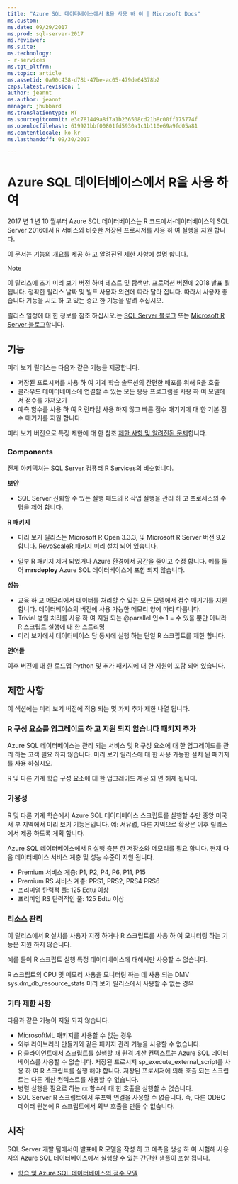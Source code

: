 ```yaml
---
title: "Azure SQL 데이터베이스에서 R을 사용 하 여 | Microsoft Docs"
ms.custom: 
ms.date: 09/29/2017
ms.prod: sql-server-2017
ms.reviewer: 
ms.suite: 
ms.technology:
- r-services
ms.tgt_pltfrm: 
ms.topic: article
ms.assetid: 0a90c438-d78b-47be-ac05-479de64378b2
caps.latest.revision: 1
author: jeannt
ms.author: jeannt
manager: jhubbard
ms.translationtype: MT
ms.sourcegitcommit: e3c781449a8f7a1b236508cd21b8c00ff175774f
ms.openlocfilehash: 619921bbf00801fd5930a1c1b110e69a9fd05a81
ms.contentlocale: ko-kr
ms.lasthandoff: 09/30/2017

---
```

# <a name="using-r-in-azure-sql-database"></a>Azure SQL 데이터베이스에서 R을 사용 하 여

2017 년 1 년 10 월부터 Azure SQL 데이터베이스는 R 코드에서-데이터베이스의 SQL Server 2016에서 R 서비스와 비슷한 저장된 프로시저를 사용 하 여 실행을 지원 합니다.

이 문서는 기능의 개요를 제공 하 고 알려진된 제한 사항에 설명 합니다.

> [!NOTE]
> 이 릴리스에 초기 미리 보기 버전 하며 테스트 및 탐색만. 프로덕션 버전에 2018 발표 될 됩니다. 정확한 릴리스 날짜 및 빌드 사용자 의견에 따라 달라 집니다. 따라서 사용자 좋습니다 기능을 시도 하 고 있는 중요 한 기능을 알려 주십시오. 
> 
> 릴리스 일정에 대 한 정보를 참조 하십시오.는 [SQL Server 블로그](https://blogs.technet.microsoft.com/dataplatforminsider/) 또는 [Microsoft R Server 블로그](https://blogs.msdn.microsoft.com/rserver/)합니다.

## <a name="features"></a>기능

미리 보기 릴리스는 다음과 같은 기능을 제공합니다.

+ 저장된 프로시저를 사용 하 여 기계 학습 솔루션의 간편한 배포를 위해 R을 호출
+ 클라우드 데이터베이스에 연결할 수 있는 모든 응용 프로그램을 사용 하 여 모델에서 점수를 가져오기
+ 예측 함수를 사용 하 여 R 런타임 사용 하지 않고 빠른 점수 매기기에 대 한 기본 점수 매기기를 지원 합니다.

미리 보기 버전으로 특정 제한에 대 한 참조 [제한 사항 및 알려진된 문제](#bkmk_restrictions)합니다.

### <a name="components"></a>Components

전체 아키텍처는 SQL Server 컴퓨터 R Services의 비슷합니다.

**보안**

+ SQL Server 신뢰할 수 있는 실행 패드의 R 작업 실행을 관리 하 고 프로세스의 수명을 제어 합니다. 

**R 패키지**

+ 미리 보기 릴리스는 Microsoft R Open 3.3.3, 및 Microsoft R Server 버전 9.2 합니다. [RevoScaleR 패키지](https://docs.microsoft.com/r-server/r-reference/revoscaler/revoscaler) 미리 설치 되어 있습니다.

+ 일부 R 패키지 제거 되었거나 Azure 환경에서 공간을 줄이고 수정 합니다. 예를 들어 **mrsdeploy** Azure SQL 데이터베이스에 포함 되지 않습니다.

**성능**

+ 교육 하 고 메모리에서 데이터를 처리할 수 있는 모든 모델에서 점수 매기기를 지원 합니다.  데이터베이스의 버전에 사용 가능한 메모리 양에 따라 다릅니다. 
+ Trivial 병렬 처리를 사용 하 여 지원 되는 @parallel 인수 1 = 수 있을 뿐만 아니라 R 스크립트 실행에 대 한 스트리밍 
+ 미리 보기에서 데이터베이스 당 동시에 실행 하는 단일 R 스크립트를 제한 합니다.

**언어들**

이후 버전에 대 한 로드맵 Python 및 추가 패키지에 대 한 지원이 포함 되어 있습니다.

## <a name="restrictions"></a>제한 사항

이 섹션에는 미리 보기 버전에 적용 되는 몇 가지 추가 제한 나열 됩니다.

### <a name="upgrading-r-components-and-adding-packages-not-supported"></a>R 구성 요소를 업그레이드 하 고 지원 되지 않습니다 패키지 추가

Azure SQL 데이터베이스는 관리 되는 서비스 및 R 구성 요소에 대 한 업그레이드를 관리 하는 고객 필요 하지 않습니다. 미리 보기 릴리스에 대 한 사용 가능한 설치 된 패키지를 사용 하십시오.

R 및 다른 기계 학습 구성 요소에 대 한 업그레이드 제공 되 면 해제 됩니다.

### <a name="availability"></a>가용성

R 및 다른 기계 학습에서 Azure SQL 데이터베이스 스크립트를 실행할 수만 중앙 미국 서 부 지역에서 미리 보기 기능은입니다. 예: 서유럽, 다른 지역으로 확장은 이후 릴리스에서 제공 하도록 계획 합니다.

Azure SQL 데이터베이스에서 R 실행 충분 한 저장소와 메모리를 필요 합니다. 현재 다음 데이터베이스 서비스 계층 및 성능 수준이 지원 됩니다.

+ Premium 서비스 계층: P1, P2, P4, P6, P11, P15 
+ Premium RS 서비스 계층: PRS1, PRS2, PRS4 PRS6 
+ 프리미엄 탄력적 풀: 125 Edtu 이상 
+ 프리미엄 RS 탄력적인 풀: 125 Edtu 이상 

### <a name="resource-management"></a>리소스 관리

이 릴리스에서 R 설치를 사용자 지정 하거나 R 스크립트를 사용 하 여 모니터링 하는 기능은 지원 하지 않습니다.

예를 들어 R 스크립트 실행 특정 데이터베이스에 대해서만 사용할 수 없습니다.

R 스크립트의 CPU 및 메모리 사용을 모니터링 하는 데 사용 되는 DMV sys.dm_db_resource_stats 미리 보기 릴리스에서 사용할 수 없는 경우

### <a name="other-limitations"></a>기타 제한 사항

다음과 같은 기능이 지원 되지 않습니다. 

+ MicrosoftML 패키지를 사용할 수 없는 경우
+ 외부 라이브러리 만들기와 같은 패키지 관리 기능을 사용할 수 없습니다.
+ R 클라이언트에서 스크립트를 실행할 때 원격 계산 컨텍스트는 Azure SQL 데이터베이스를 사용할 수 없습니다. 저장된 프로시저 sp_execute_external_script를 사용 하 여 R 스크립트를 실행 해야 합니다. 저장된 프로시저에 의해 호출 되는 스크립트는 다른 계산 컨텍스트를 사용할 수 없습니다.
+ 병렬 실행을 필요로 하는 rx 함수에 대 한 호출을 실행할 수 없습니다.
+ SQL Server R 스크립트에서 루프백 연결을 사용할 수 없습니다. 즉, 다른 ODBC 데이터 원본에 R 스크립트에서 외부 호출을 만들 수 없습니다.

## <a name="get-started"></a>시작

SQL Server 개발 팀에서이 발표에 R 모델을 작성 하 고 예측을 생성 하 여 시험해 사용자의 Azure SQL 데이터베이스에서 실행할 수 있는 간단한 샘플이 포함 됩니다.

+ [학습 및 Azure SQL 데이터베이스의 점수 모델](https://blogs.msdn.microsoft.com/sqlserverstorageengine/2017/09/25/announcing-preview-of-machine-learning-services-with-r-support-in-azure-sql-database/)

